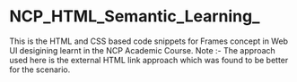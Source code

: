 # NCP_HTML_Semantic_Learning_
This is the HTML and CSS based code snippets for Frames concept in Web UI desigining learnt in the NCP Academic Course.
Note :- The approach used here is the external HTML link approach which was found to be better for the scenario.

